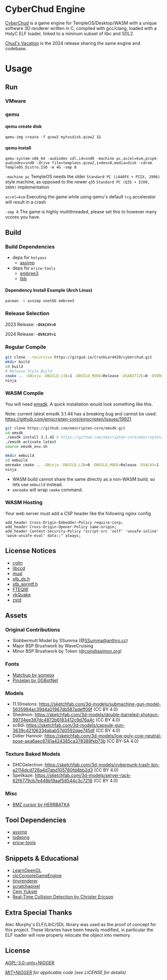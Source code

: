 # CyberChud Engine

[CyberChud](https://scumgames.neocities.org/cyberchud) is a game engine for TempleOS/Desktop/WASM with a unique software 3D renderer written in C, compiled with gcc/clang, loaded with a HolyC ELF loader, linked to a mininum subset of libc and SDL2.

[Chud's Vacation](https://scumgames.neocities.org/chudsvacation) is the 2024 release sharing the same engine and codebase.

# Usage

## Run

### VMware

### qemu

#### qemu create disk

`qemu-img create -f qcow2 mytosdisk.qcow2 1G`

#### qemu install

`qemu-system-x86_64 -audiodev sdl,id=snd0 -machine pc,accel=kvm,pcspk-audiodev=snd0 -drive file=templeos.qcow2,index=0,media=disk -cdrom TempleOS_Distro.ISO -m 4G -smp 8`

`-machine pc`
TempleOS needs the older `Standard PC (i440FX + PIIX, 1996)` style machine, as opposed to the newer `q35` `Standard PC (Q35 + ICH9, 2009)` implementation

`accel=kvm`
Executing the game while using qemu's default `tcg` accelerator will result in a crash

`-smp 8`
The game is highly multithreaded, please set this to however many vcores you have.

## Build

### Build Dependencies

* deps for `holyass`
	* [assimp](https://github.com/assimp/assimp)
* deps for `ericw-tools`
	* [embree3](https://github.com/embree/embree)
	* [tbb](https://github.com/oneapi-src/oneTBB)

#### Dependency Install Example (Arch Linux)

```sh
pacman -S assimp onetbb embree3
```

### Release Selection

2023 Release: **`-DVACAY=0`**

2024 Release: **`-DVACAY=1`**

### Regular Compile

```sh
git clone --recursive https://gitgud.io/CrunkLord420/cyberchud.git
mkdir build
cd build
# Release Style Build
cmake .. -GNinja -DBUILD_LIB=1 -DBUILD_MODE=Release -DSANITIZE=0 -DVERBOSE=0 -DFLTO=1 -DHW_ACCEL=1 -DVACAY=1
ninja
```

### WASM Compile

You will need [emsdk](https://github.com/emscripten-core/emsdk). A quick installation would look something like this.

Note: current latest emsdk 3.1.44 has a breaking bug and cannot be used: https://github.com/emscripten-core/emscripten/issues/19921

```sh
git clone https://github.com/emscripten-core/emsdk.git
cd emsdk
./emsdk install 3.1.42 # https://github.com/emscripten-core/emscripten/issues/19921
./emsdk activate latest
source emsdk_env.sh
```

```sh
mkdir embuild
cd embuild
emcmake cmake .. -GNinja -DBUILD_LIB=0 -DBUILD_MODE=Release -DVACAY=1
ninja
```

* WASM build cannot share the same directly as a non-WASM build, so lets use `embuild` instead.
* `emcmake` will wrap `cmake` command.

### WASM Hosting

Your web server must add a CSP header like the following nginx config

```
add_header Cross-Origin-Embedder-Policy require-corp;
add_header Cross-Origin-Opener-Policy same-origin;
add_header Content-Security-Policy "script-src 'self' 'unsafe-inline' 'wasm-unsafe-eval' data:;" always;
```

## License Notices

* [cglm](https://github.com/recp/cglm)
* [libccd](https://github.com/danfis/libccd)
* [musl](https://musl.libc.org/)
* [stb_ds.h](https://github.com/nothings/stb)
* [stb_sprintf.h](https://github.com/nothings/stb)
* [FTEQW](https://www.fteqw.org/)
* [vkQuake](https://github.com/Novum/vkQuake)
* [zstd](https://github.com/facebook/zstd)

## Assets

### Original Contributions

* Slobbermutt Model by SSumma (@SSumma@anthro.cc)
* Major BSP Brushwork by WaveCruising
* Minor BSP Brushwork by Token (@coin@asimon.org)

### Fonts

* [Matchup by somepx](https://somepx.itch.io/humble-fonts-free)
* [Pinzelan by GGBotNet](https://ggbot.itch.io/pinzelan-font)

### Models

* 11.10melons: https://sketchfab.com/3d-models/submachine-gun-model-5635984ac39d4a01967db587adeff09f (CC BY 4.0)
* Shedmon: https://sketchfab.com/3d-models/double-barreled-shotgun-99734ee367dc4872b6183412c9d76a4c (CC BY 4.0)
* sc8di: https://sketchfab.com/3d-models/capsule-gun-3639c42106334abab57d0592dae745df (CC BY 4.0)
* Didier Hannoir: https://sketchfab.com/3d-models/low-poly-cow-neutral-pose-aea6aec8741a424385ca378389feb73b (CC BY-SA 4.0)

### Texture Baked Models

* DHCGelectron: https://sketchfab.com/3d-models/cyberpunk-trash-bin-a2114dcd728a4d7abd105780fd4bb2d3 (CC BY 4.0)
* Spellkaze: https://sketchfab.com/3d-models/server-rack-62f6779cb7e448b19aaf58544c3c7218 (CC BY 4.0)

### Misc 

* [BMZ cursor by HERRBATKA](https://www.pling.com/p/1158321)

## Tool Dependencies

* [assimp](https://github.com/assimp/assimp)
* [lodepng](https://github.com/lvandeve/lodepng)
* [ericw-tools](https://github.com/ericwa/ericw-tools)

## Snippets & Educational

* [LearnOpenGL](https://learnopengl.com/)
* [olcConsoleGameEngine](https://github.com/OneLoneCoder/Javidx9)
* [tinyrenderer](https://github.com/ssloy/tinyrenderer)
* [scratchapixel](https://www.scratchapixel.com/)
* [Cem Yuksel](https://www.youtube.com/@cem_yuksel/videos)
* [Real-Time Collision Detection by Christer Ericson](https://realtimecollisiondetection.net/)

## Extra Special Thanks

Alec Murphy's ELF/LibC/SDL library was used as the proof of concept for this project. These libraries have been heavily modified, in particular the ELF loader will now properly relocate the object into memory.

## License

[AGPL-3.0-only+NIGGER](https://plusnigger.autism.exposed/)

*[MIT+NIGGER](https://plusnigger.autism.exposed/) for applicable code (see LICENSE for details)*
